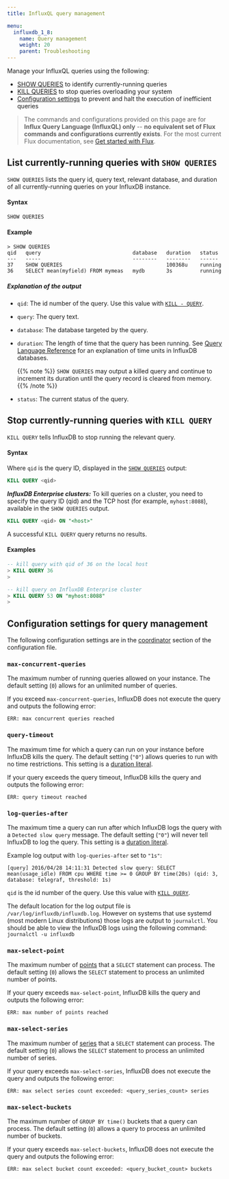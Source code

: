 ```yaml
---
title: InfluxQL query management

menu:
  influxdb_1_8:
    name: Query management
    weight: 20
    parent: Troubleshooting
---
```


Manage your InfluxQL queries using the following:

- [SHOW QUERIES](#list-currently-running-queries-with-show-queries) to identify currently-running queries
- [KILL QUERIES](#stop-currently-running-queries-with-kill-query) to stop queries overloading your system
- [Configuration settings](#configuration-settings-for-query-management) to prevent and halt the execution of inefficient queries

> The commands and configurations provided on this page are for **Influx Query Language (InfluxQL) only** -- **no equivalent set of Flux commands and configurations currently exists**. For the most current Flux documentation, see [Get started with Flux](/influxdb/v1.8/flux/get-started/).

## List currently-running queries with `SHOW QUERIES`

`SHOW QUERIES` lists the query id, query text, relevant database, and duration
of all currently-running queries on your InfluxDB instance.

#### Syntax

```sql
SHOW QUERIES
```

#### Example

```
> SHOW QUERIES
qid	  query                              database   duration   status
---   -----                              --------   --------   ------
37    SHOW QUERIES                                  100368u    running
36    SELECT mean(myfield) FROM mymeas   mydb       3s         running
```

##### Explanation of the output

- `qid`: The id number of the query. Use this value with [`KILL - QUERY`](/influxdb/v1.7/troubleshooting/query_management/#stop-currently-running-queries-with-kill-query).  
- `query`: The query text.  
- `database`: The database targeted by the query.  
- `duration`: The length of time that the query has been running.
  See [Query Language Reference](/influxdb/v1.7/query_language/spec/#durations)
  for an explanation of time units in InfluxDB databases.

    {{% note %}}
`SHOW QUERIES` may output a killed query and continue to increment its duration
until the query record is cleared from memory.
    {{% /note %}}

- `status`: The current status of the query.

## Stop currently-running queries with `KILL QUERY`

`KILL QUERY` tells InfluxDB to stop running the relevant query.

#### Syntax

Where `qid` is the query ID, displayed in the [`SHOW QUERIES`](/influxdb/v1.3/troubleshooting/query_management/#list-currently-running-queries-with-show-queries) output:

```sql
KILL QUERY <qid>
```

***InfluxDB Enterprise clusters:*** To kill queries on a cluster, you need to specify the query ID (qid) and the TCP host (for example, `myhost:8088`),
available in the `SHOW QUERIES` output.

```sql
KILL QUERY <qid> ON "<host>"
```

A successful `KILL QUERY` query returns no results.

#### Examples

```sql
-- kill query with qid of 36 on the local host
> KILL QUERY 36
>
```

```sql
-- kill query on InfluxDB Enterprise cluster
> KILL QUERY 53 ON "myhost:8088"
>
```

## Configuration settings for query management

The following configuration settings are in the
[coordinator](/influxdb/v1.8/administration/config/#query-management-settings) section of the
configuration file.

### `max-concurrent-queries`

The maximum number of running queries allowed on your instance.
The default setting (`0`) allows for an unlimited number of queries.

If you exceed `max-concurrent-queries`, InfluxDB does not execute the query and
outputs the following error:

```
ERR: max concurrent queries reached
```

### `query-timeout`

The maximum time for which a query can run on your instance before InfluxDB
kills the query.
The default setting (`"0"`) allows queries to run with no time restrictions.
This setting is a [duration literal](/influxdb/v1.8/query_language/spec/#durations).

If your query exceeds the query timeout, InfluxDB kills the query and outputs
the following error:

```
ERR: query timeout reached
```

### `log-queries-after`

The maximum time a query can run after which InfluxDB logs the query with a
`Detected slow query` message.
The default setting (`"0"`) will never tell InfluxDB to log the query.
This setting is a [duration literal](/influxdb/v1.8/query_language/spec/#durations).

Example log output with `log-queries-after` set to `"1s"`:

```
[query] 2016/04/28 14:11:31 Detected slow query: SELECT mean(usage_idle) FROM cpu WHERE time >= 0 GROUP BY time(20s) (qid: 3, database: telegraf, threshold: 1s)
```

`qid` is the id number of the query.
Use this value with [`KILL QUERY`](/influxdb/v1.8/troubleshooting/query_management/#stop-currently-running-queries-with-kill-query).

The default location for the log output file is `/var/log/influxdb/influxdb.log`. However on systems that use systemd (most modern Linux distributions) those logs are output to `journalctl`. You should be able to view the InfluxDB logs using the following command: `journalctl -u influxdb`

### `max-select-point`

The maximum number of [points](/influxdb/v1.8/concepts/glossary/#point) that a
`SELECT` statement can process.
The default setting (`0`) allows the `SELECT` statement to process an unlimited
number of points.

If your query exceeds `max-select-point`, InfluxDB kills the query and outputs
the following error:

```
ERR: max number of points reached
```

### `max-select-series`

The maximum number of [series](/influxdb/v1.8/concepts/glossary/#series) that a
`SELECT` statement can process.
The default setting (`0`) allows the `SELECT` statement to process an unlimited
number of series.

If your query exceeds `max-select-series`, InfluxDB does not execute the query
and outputs the following error:

```
ERR: max select series count exceeded: <query_series_count> series
```

### `max-select-buckets`

The maximum number of `GROUP BY time()` buckets that a query can process.
The default setting (`0`) allows a query to process an unlimited number of
buckets.

If your query exceeds `max-select-buckets`, InfluxDB does not execute the query
and outputs the following error:

```
ERR: max select bucket count exceeded: <query_bucket_count> buckets
```
